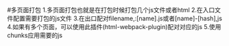 #多页面打包
1.多页面打包也就是在打包时候打包几个js文件或者html
2.在入口文件配置需要打包的js文件
3.在出口配对filename,:[name].js或者[name]-[hash],js
4.如果有多个页面，可以使用此插件(html-webpack-plugin)配对对应的js
5.使用chunks应用需要的js

